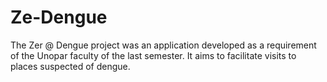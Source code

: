 # Ze-Dengue
The Zer @ Dengue project was an application developed as a requirement of the Unopar faculty of the last semester. It aims to facilitate visits to places suspected of dengue.
